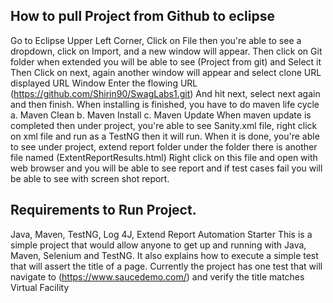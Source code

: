   How to pull Project from Github to eclipse
  -------------------------------------------

Go to Eclipse Upper Left Corner, Click on File then you're able to see a dropdown, 
click on Import, and a new window will appear.
Then click on Git folder when extended you will be able to see (Project from git) 
and Select it Then Click on next, again another window will appear and select clone URL
displayed URL Window Enter the flowing URL 
(https://github.com/Shirin90/SwagLabs1.git) And hit next, 
select next again and then finish. 
When installing is finished, you have to do maven life cycle 
a. Maven Clean 
b. Maven Install
c. Maven Update 
When maven update is completed then under project, you're able to see Sanity.xml file, 
right click on xml file and run as a TestNG then it will run.
When it is done, you're able to see under project, extend report folder under the folder
there is another file named (ExtentReportResults.html)
Right click on this file and open with web browser and you will be able to see report and if test cases
fail you will be able to see with screen shot report.

Requirements to Run Project.
---------------------------

Java, Maven, TestNG, Log 4J, Extend Report Automation Starter
This is a simple project that would allow anyone to get up and running with Java, Maven, Selenium and TestNG. 
It also explains how to execute a simple test that will assert the title of a page.
Currently the project has one test that will navigate to (https://www.saucedemo.com/) and 
verify the title matches Virtual Facility
